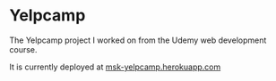 # Yelpcamp
The Yelpcamp project I worked on from the Udemy web development course.

It is currently deployed at [msk-yelpcamp.herokuapp.com](https://msk-yelpcamp.herokuapp.com)